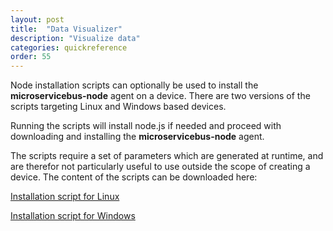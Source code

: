```yaml
---
layout: post
title:  "Data Visualizer"
description: "Visualize data"
categories: quickreference
order: 55
---
```


Node installation scripts can optionally be used to install the **microservicebus-node** agent on a device. There are two versions of the scripts targeting Linux and Windows based devices. 

Running the scripts will install node.js if needed and proceed with downloading and installing the **microservicebus-node** agent. 

The scripts require a set of parameters which are generated at runtime, and are therefor not particularly useful to use outside the scope of creating a device. The content of the scripts can be downloaded here:

[Installation script for Linux](https://microservicebus.com/api/install/linux)

[Installation script for Windows](https://microservicebus.com/api/install/window)




